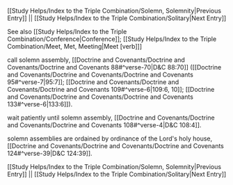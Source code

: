 [[Study Helps/Index to the Triple Combination/Solemn, Solemnity|Previous Entry]]  ||  [[Study Helps/Index to the Triple Combination/Solitary|Next Entry]]

 See also [[Study Helps/Index to the Triple Combination/Conference|Conference]]; [[Study Helps/Index to the Triple Combination/Meet, Met, Meeting|Meet [verb]]]

 call solemn assembly, [[Doctrine and Covenants/Doctrine and Covenants/Doctrine and Covenants 88#^verse-70|D&C 88:70]] ([[Doctrine and Covenants/Doctrine and Covenants/Doctrine and Covenants 95#^verse-7|95:7]]; [[Doctrine and Covenants/Doctrine and Covenants/Doctrine and Covenants 109#^verse-6|109:6, 10]]; [[Doctrine and Covenants/Doctrine and Covenants/Doctrine and Covenants 133#^verse-6|133:6]]).

 wait patiently until solemn assembly, [[Doctrine and Covenants/Doctrine and Covenants/Doctrine and Covenants 108#^verse-4|D&C 108:4]].

 solemn assemblies are ordained by ordinance of the Lord's holy house, [[Doctrine and Covenants/Doctrine and Covenants/Doctrine and Covenants 124#^verse-39|D&C 124:39]].

[[Study Helps/Index to the Triple Combination/Solemn, Solemnity|Previous Entry]]  ||  [[Study Helps/Index to the Triple Combination/Solitary|Next Entry]]
